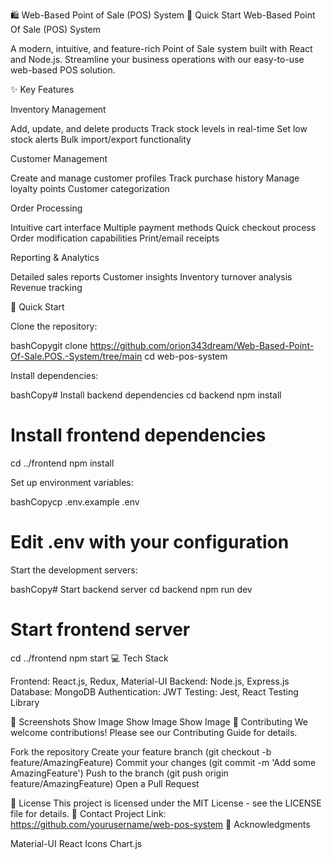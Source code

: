 🛍️ Web-Based Point of Sale (POS) System
🚀 Quick Start Web-Based Point Of Sale (POS) System



A modern, intuitive, and feature-rich Point of Sale system built with React and Node.js. Streamline your business operations with our easy-to-use web-based POS solution.


✨ Key Features

Inventory Management

Add, update, and delete products
Track stock levels in real-time
Set low stock alerts
Bulk import/export functionality


Customer Management

Create and manage customer profiles
Track purchase history
Manage loyalty points
Customer categorization


Order Processing

Intuitive cart interface
Multiple payment methods
Quick checkout process
Order modification capabilities
Print/email receipts


Reporting & Analytics

Detailed sales reports
Customer insights
Inventory turnover analysis
Revenue tracking



🚀 Quick Start

Clone the repository:

bashCopygit clone https://github.com/orion343dream/Web-Based-Point-Of-Sale.POS.-System/tree/main
cd web-pos-system

Install dependencies:

bashCopy# Install backend dependencies
cd backend
npm install

# Install frontend dependencies
cd ../frontend
npm install

Set up environment variables:

bashCopycp .env.example .env
# Edit .env with your configuration

Start the development servers:

bashCopy# Start backend server
cd backend
npm run dev

# Start frontend server
cd ../frontend
npm start
💻 Tech Stack

Frontend: React.js, Redux, Material-UI
Backend: Node.js, Express.js
Database: MongoDB
Authentication: JWT
Testing: Jest, React Testing Library

📱 Screenshots
Show Image
Show Image
Show Image
🤝 Contributing
We welcome contributions! Please see our Contributing Guide for details.

Fork the repository
Create your feature branch (git checkout -b feature/AmazingFeature)
Commit your changes (git commit -m 'Add some AmazingFeature')
Push to the branch (git push origin feature/AmazingFeature)
Open a Pull Request

📝 License
This project is licensed under the MIT License - see the LICENSE file for details.
📧 Contact
Project Link: https://github.com/yourusername/web-pos-system
🙏 Acknowledgments

Material-UI
React Icons
Chart.js
